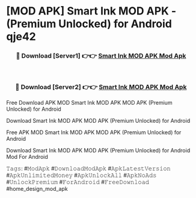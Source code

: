 # [MOD APK] Smart Ink MOD APK - (Premium Unlocked) for Android qje42



<div align="center">
<h3>🔴 Download [Server1] 👉👉 <a href="https://momento.my/?title=Smart_Ink_MOD_APK">Smart Ink MOD APK Mod Apk</a></h3><br>

<h3>🔴 Download [Server2] 👉👉 <a href="https://momento.my/?title=Smart_Ink_MOD_APK">Smart Ink MOD APK Mod Apk</a></h3>
</div>



Free Download APK MOD Smart Ink MOD APK MOD APK (Premium Unlocked) for Android

Download Smart Ink MOD APK MOD APK (Premium Unlocked) for Android

Free APK MOD Smart Ink MOD APK MOD APK (Premium Unlocked) for Android

Download Smart Ink MOD APK MOD APK (Premium Unlocked) for Android Mod For Android

𝚃𝚊𝚐𝚜: #𝙼𝚘𝚍𝙰𝚙𝚔 #𝙳𝚘𝚠𝚗𝚕𝚘𝚊𝚍𝙼𝚘𝚍𝙰𝚙𝚔 #𝙰𝚙𝚔𝙻𝚊𝚝𝚎𝚜𝚝𝚅𝚎𝚛𝚜𝚒𝚘𝚗 #𝙰𝚙𝚔𝚄𝚗𝚕𝚒𝚖𝚒𝚝𝚎𝚍𝙼𝚘𝚗𝚎𝚢 #𝙰𝚙𝚔𝚄𝚗𝚕𝚘𝚌𝚔𝙰𝚕𝚕 #𝙰𝚙𝚔𝙽𝚘𝙰𝚍𝚜 #𝚄𝚗𝚕𝚘𝚌𝚔𝙿𝚛𝚎𝚖𝚒𝚞𝚖 #𝙵𝚘𝚛𝙰𝚗𝚍𝚛𝚘𝚒𝚍 #𝙵𝚛𝚎𝚎𝙳𝚘𝚠𝚗𝚕𝚘𝚊𝚍 #home_design_mod_apk
